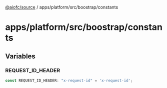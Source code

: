 [@aiofc/source](../../../../../index.md) / apps/platform/src/boostrap/constants

# apps/platform/src/boostrap/constants

## Variables

### REQUEST\_ID\_HEADER

```ts
const REQUEST_ID_HEADER: "x-request-id" = 'x-request-id';
```
